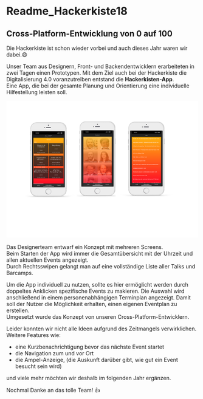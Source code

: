 # **Readme_Hackerkiste18**
## Cross-Platform-Entwicklung von 0 auf 100

Die Hackerkiste ist schon wieder vorbei und auch dieses Jahr waren wir dabei.:smile:

Unser Team aus Designern, Front- und Backendentwicklern erarbeiteten in zwei Tagen einen Prototypen. 
Mit dem Ziel auch bei der Hackerkiste die Digitalisierung 4.0 voranzutreiben entstand die **Hackerkisten-App**. <br>
Eine App, die bei der gesamte Planung und Orientierung eine individuelle Hilfestellung leisten soll.

![Bild 1](Hackerkiste18-Screenshots.png)
<p> Das Designerteam entwarf ein Konzept mit mehreren Screens.<br>
Beim Starten der App wird immer die Gesamtübersicht mit der Uhrzeit und allen aktuellen Events angezeigt. <br>
Durch Rechtsswipen gelangt man auf eine vollständige Liste aller Talks und Barcamps.</p>

<p> Um die App individuell zu nutzen, sollte es hier ermöglicht werden durch doppeltes Anklicken spezifische Events zu makieren.
Die Auswahl wird anschließend in einem personenabhängigen Terminplan angezeigt.      
Damit soll der Nutzer die Möglichkeit erhalten, einen eigenen Eventplan zu erstellen. <br>
Umgesetzt wurde das Konzept von unseren Cross-Platform-Entwicklern.</p>

Leider konnten wir nicht alle Ideen aufgrund des Zeitmangels verwirklichen.
Weitere Features wie:
- eine Kurzbenachrichtigung bevor das nächste Event startet
- die Navigation zum und vor Ort 
- die Ampel-Anzeige, (die Auskunft darüber gibt, wie gut ein Event besucht sein wird)

und viele mehr möchten wir deshalb im folgenden Jahr ergänzen. 

Nochmal Danke an das tolle Team! :+1:
